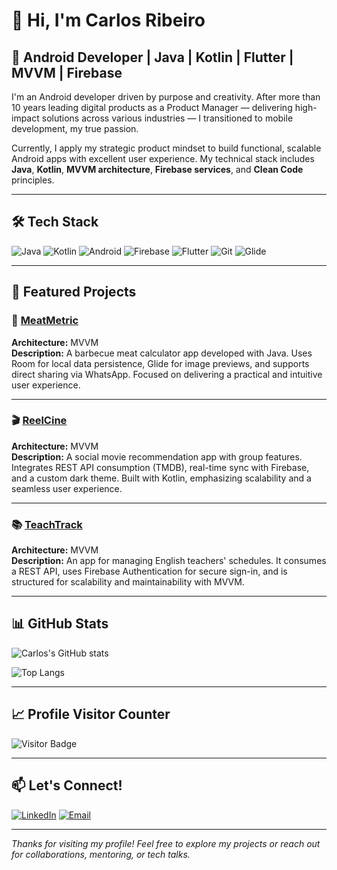 # 👋 Hi, I'm Carlos Ribeiro

## 📱 Android Developer | Java | Kotlin | Flutter | MVVM | Firebase

I'm an Android developer driven by purpose and creativity. After more than 10 years leading digital products as a Product Manager — delivering high-impact solutions across various industries — I transitioned to mobile development, my true passion.

Currently, I apply my strategic product mindset to build functional, scalable Android apps with excellent user experience. My technical stack includes **Java**, **Kotlin**, **MVVM architecture**, **Firebase services**, and **Clean Code** principles.

---

## 🛠️ Tech Stack

![Java](https://img.shields.io/badge/Java-ED8B00?style=for-the-badge&logo=java&logoColor=white)
![Kotlin](https://img.shields.io/badge/Kotlin-0095D5?style=for-the-badge&logo=kotlin&logoColor=white)
![Android](https://img.shields.io/badge/Android-3DDC84?style=for-the-badge&logo=android&logoColor=white)
![Firebase](https://img.shields.io/badge/Firebase-FFCA28?style=for-the-badge&logo=firebase&logoColor=white)
![Flutter](https://img.shields.io/badge/Flutter-02569B?style=for-the-badge&logo=flutter&logoColor=white)
![Git](https://img.shields.io/badge/Git-F05032?style=for-the-badge&logo=git&logoColor=white)
![Glide](https://img.shields.io/badge/Glide-FF4088?style=for-the-badge&logo=glide&logoColor=white)

---

## 🚀 Featured Projects

### 🥩 [MeatMetric](https://github.com/carlosaoribeiro/MeatMetric)
**Architecture:** MVVM  
**Description:** A barbecue meat calculator app developed with Java. Uses Room for local data persistence, Glide for image previews, and supports direct sharing via WhatsApp. Focused on delivering a practical and intuitive user experience.

---

### 🎬 [ReelCine](https://github.com/carlosaoribeiro/ProjectReelCine)
**Architecture:** MVVM  
**Description:** A social movie recommendation app with group features. Integrates REST API consumption (TMDB), real-time sync with Firebase, and a custom dark theme. Built with Kotlin, emphasizing scalability and a seamless user experience.

---

### 📚 [TeachTrack](https://github.com/carlosaoribeiro/TeachTrack)
**Architecture:** MVVM  
**Description:** An app for managing English teachers' schedules. It consumes a REST API, uses Firebase Authentication for secure sign-in, and is structured for scalability and maintainability with MVVM.

---

## 📊 GitHub Stats

![Carlos's GitHub stats](https://github-readme-stats.vercel.app/api?username=carlosaoribeiro&show_icons=true&theme=tokyonight&hide_title=true)

![Top Langs](https://github-readme-stats.vercel.app/api/top-langs/?username=carlosaoribeiro&layout=compact&theme=tokyonight)

---

## 📈 Profile Visitor Counter

![Visitor Badge](https://komarev.com/ghpvc/?username=carlosaoribeiro&style=flat-square&color=blue)

---

## 📫 Let's Connect!

[![LinkedIn](https://img.shields.io/badge/LinkedIn-Carlos_Ribeiro-blue?style=for-the-badge&logo=linkedin)](https://www.linkedin.com/in/carlos-ribeiro-android-developer)
[![Email](https://img.shields.io/badge/Email-crls.ribeiro.dev@gmail.com-D14836?style=for-the-badge&logo=gmail&logoColor=white)](mailto:crls.ribeiro.dev@gmail.com)

---

*Thanks for visiting my profile! Feel free to explore my projects or reach out for collaborations, mentoring, or tech talks.*
